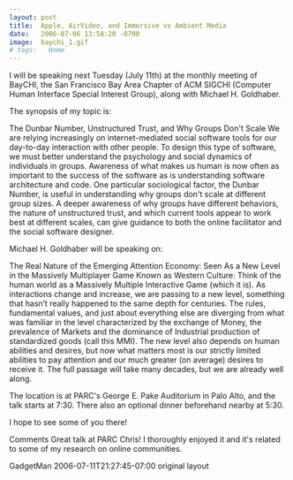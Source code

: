 ```yaml
---
layout: post
title:  Apple, AirVideo, and Immersive vs Ambient Media
date:   2006-07-06 13:58:20 -0700
image:  baychi_1.gif
# tags:   Home
---
```


 I will be speaking next Tuesday (July 11th) at the monthly meeting of BayCHI, the San Francisco Bay Area Chapter of ACM SIGCHI (Computer Human Interface Special Interest Group), along with Michael H. Goldhaber.

The synopsis of my topic is:

The Dunbar Number, Unstructured Trust, and Why Groups Don't Scale
We are relying increasingly on internet-mediated social software tools for our day-to-day interaction with other people. To design this type of software, we must better understand the psychology and social dynamics of individuals in groups. Awareness of what makes us human is now often as important to the success of the software as is understanding software architecture and code. One particular sociological factor, the Dunbar Number, is useful in understanding why groups don't scale at different group sizes. A deeper awareness of why groups have different behaviors, the nature of unstructured trust, and which current tools appear to work best at different scales, can give guidance to both the online facilitator and the social software designer.

Michael H. Goldhaber will be speaking on:

The Real Nature of the Emerging Attention Economy: Seen As a New Level in the Massively Multiplayer Game Known as Western Culture:
Think of the human world as a Massively Multiple Interactive Game (which it is). As interactions change and increase, we are passing to a new level, something that hasn’t really happened to the same depth for centuries. The rules, fundamental values, and just about everything else are diverging from what was familiar in the level characterized by the exchange of Money, the prevalence of Markets and the dominance of Industrial production of standardized goods (call this MMI). The new level also depends on human abilities and desires, but now what matters most is our strictly limited abilities to pay attention and our much greater (on average) desires to receive it. The full passage will take many decades, but we are already well along.

The location is at PARC's George E. Pake Auditorium in Palo Alto, and the talk starts at 7:30. There also an optional dinner beforehand nearby at 5:30.

I hope to see some of you there!

Comments
Great talk at PARC Chris! I thoroughly enjoyed it and it's related to some of my research on online communities.

GadgetMan 2006-07-11T21:27:45-07:00
original layout
